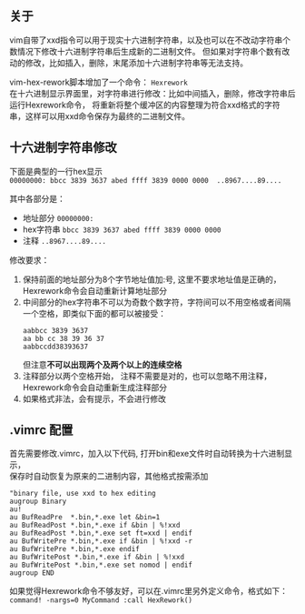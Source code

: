 
## 关于
vim自带了xxd指令可以用于现实十六进制字符串，以及也可以在不改动字符串个数情况下修改十六进制字符串后生成新的二进制文件。
但如果对字符串个数有改动的修改，比如插入，删除，末尾添加十六进制字符串等无法支持。

vim-hex-rework脚本增加了一个命令： `Hexrework`<br>
在十六进制显示界面里，对字符串进行修改：比如中间插入，删除，修改字符串后运行Hexrework命令，
将重新将整个缓冲区的内容整理为符合xxd格式的字符串，这样可以用xxd命令保存为最终的二进制文件。

## 十六进制字符串修改

下面是典型的一行hex显示<br>
`00000000: bbcc 3839 3637 abed ffff 3839 0000 0000  ..8967....89....`

其中各部分是：
- 地址部分   `00000000:`
- hex字符串  `bbcc 3839 3637 abed ffff 3839 0000 0000`                      
- 注释       `..8967....89....`

修改要求：
1. 保持前面的地址部分为8个字节地址值加:号, 这里不要求地址值是正确的，
   Hexrework命令会自动重新计算地址部分
2. 中间部分的hex字符串不可以为奇数个数字符，字符间可以不用空格或者间隔一个空格，即类似下面的都可以被接受：
    ```
    aabbcc 3839 3637
    aa bb cc 38 39 36 37
    aabbccdd38393637
    ```
   但注意**不可以出现两个及两个以上的连续空格**
3. 注释部分以两个空格开始， 注释不需要是对的，也可以忽略不用注释，<br>
   Hexrework命令会自动重新生成注释部分
4. 如果格式非法，会有提示，不会进行修改

## .vimrc 配置
   首先需要修改.vimrc，加入以下代码,  打开bin和exe文件时自动转换为十六进制显示，<br>
   保存时自动恢复为原来的二进制内容，其他格式按需添加

   ```
   "binary file, use xxd to hex editing
   augroup Binary
   au!
   au BufReadPre  *.bin,*.exe let &bin=1
   au BufReadPost *.bin,*.exe if &bin | %!xxd
   au BufReadPost *.bin,*.exe set ft=xxd | endif
   au BufWritePre *.bin,*.exe if &bin | %!xxd -r
   au BufWritePre *.bin,*.exe endif
   au BufWritePost *.bin,*.exe if &bin | %!xxd
   au BufWritePost *.bin,*.exe set nomod | endif
   augroup END
   ```

   如果觉得Hexrework命令不够友好，可以在.vimrc里另外定义命令，格式如下：<br>
   `command! -nargs=0 MyCommand :call HexRework()`
